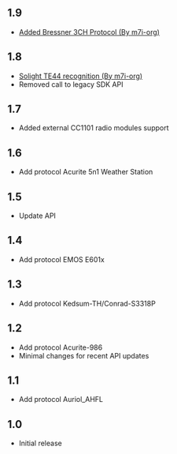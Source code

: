 ## 1.9
 - [Added Bressner 3CH Protocol (By m7i-org)](https://github.com/Next-Flip/Momentum-Firmware/pull/217)
## 1.8
 - [Solight TE44 recognition (By m7i-org)](https://github.com/Next-Flip/Momentum-Firmware/pull/183)
 - Removed call to legacy SDK API
## 1.7
 - Added external CC1101 radio modules support
## 1.6
 - Add protocol Acurite 5n1 Weather Station
## 1.5
 - Update API
## 1.4
 - Add protocol EMOS E601x
## 1.3
 - Add protocol Kedsum-TH/Conrad-S3318P
## 1.2
 - Add protocol Acurite-986
 - Minimal changes for recent API updates
## 1.1
 - Add protocol Auriol_AHFL
## 1.0
 - Initial release
